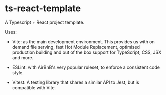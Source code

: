 # ts-react-template

A Typescript + React project template.

Uses:

- Vite: as the main development environment. This provides us with on demand file serving, fast Hot Module Replacement, optimised production building and out of the box support for TypeScript, CSS, JSX and more.

- ESLint: with AirBnB's very popular ruleset, to enforce a consistent code style.

- Vitest: A testing library that shares a similar API to Jest, but is compatible with Vite.
